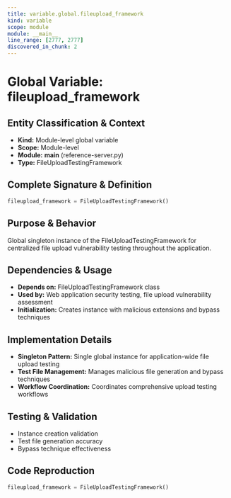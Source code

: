 ```yaml
---
title: variable.global.fileupload_framework
kind: variable
scope: module
module: __main__
line_range: [2777, 2777]
discovered_in_chunk: 2
---
```


# Global Variable: fileupload_framework

## Entity Classification & Context
- **Kind:** Module-level global variable
- **Scope:** Module-level
- **Module:** __main__ (reference-server.py)
- **Type:** FileUploadTestingFramework

## Complete Signature & Definition
```python
fileupload_framework = FileUploadTestingFramework()
```

## Purpose & Behavior
Global singleton instance of the FileUploadTestingFramework for centralized file upload vulnerability testing throughout the application.

## Dependencies & Usage
- **Depends on:** FileUploadTestingFramework class
- **Used by:** Web application security testing, file upload vulnerability assessment
- **Initialization:** Creates instance with malicious extensions and bypass techniques

## Implementation Details
- **Singleton Pattern:** Single global instance for application-wide file upload testing
- **Test File Management:** Manages malicious file generation and bypass techniques
- **Workflow Coordination:** Coordinates comprehensive upload testing workflows

## Testing & Validation
- Instance creation validation
- Test file generation accuracy
- Bypass technique effectiveness

## Code Reproduction
```python
fileupload_framework = FileUploadTestingFramework()
```
